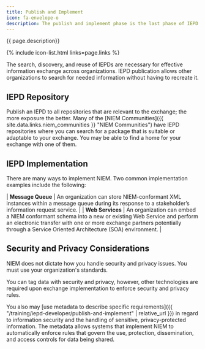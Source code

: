 ```yaml
---
title: Publish and Implement
icon: fa-envelope-o
description: The publish and implement phase is the last phase of IEPD development.
---
```


{{ page.description}}

{% include icon-list.html links=page.links %}

The search, discovery, and reuse of IEPDs are necessary for effective information exchange across organizations. IEPD publication allows other organizations to search for needed information without having to recreate it.

## IEPD Repository

Publish an IEPD to all repositories that are relevant to the exchange; the more exposure the better. Many of the [NIEM Communities]({{ site.data.links.niem_communities }} "NIEM Communities") have IEPD repositories where you can search for a package that is suitable or adaptable to your exchange. You may be able to find a home for your exchange with one of them.

## IEPD Implementation

There are many ways to implement NIEM. Two common implementation examples include the following:

| **Message Queue** | An organization can store NIEM-conformant XML instances within a message queue during its response to a stakeholder’s information request service. |
| **Web Services** | An organization can embed a NIEM conformant schema into a new or existing Web Service and perform an electronic transfer with one or more exchange partners potentially through a Service Oriented Architecture (SOA) environment. |

## Security and Privacy Considerations

NIEM does not dictate how you handle security and privacy issues. You must use your organization's standards.

You can tag data with security and privacy, however, other technologies are required upon exchange implementation to enforce security and privacy rules.

You also may [use metadata to describe specific requirements]({{ "/training/iepd-developer/publish-and-implement" | relative_url }}) in regard to information security and the handling of sensitive, privacy-protected information. The metadata allows systems that implement NIEM to automatically enforce rules that govern the use, protection, dissemination, and access controls for data being shared.
